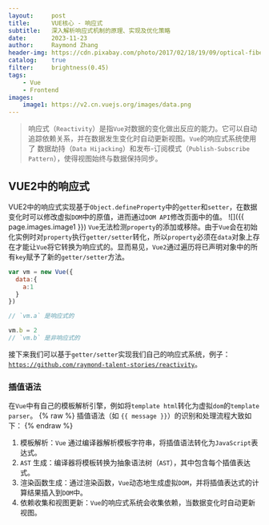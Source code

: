 ```yaml
---
layout:     post
title:      VUE核心 - 响应式
subtitle:   深入解析响应式机制的原理、实现及优化策略
date:       2023-11-23
author:     Raymond Zhang
header-img: https://cdn.pixabay.com/photo/2017/02/18/19/09/optical-fiber-2077976_1280.jpg
catalog:    true
filter:     brightness(0.45)
tags:
    - Vue
    - Frontend
images:
    image1: https://v2.cn.vuejs.org/images/data.png
---
```


> 响应式（`Reactivity`）是指`Vue`对数据的变化做出反应的能力。它可以自动追踪依赖关系，并在数据发生变化时自动更新视图。`Vue`的响应式系统使用了 数据劫持（`Data Hijacking`）和发布-订阅模式（`Publish-Subscribe Pattern`），使得视图始终与数据保持同步。

## VUE2中的响应式
VUE2中的响应式实现基于`Object.defineProperty`中的`getter`和`setter`，在数据变化时可以修改虚拟`DOM`中的原值，进而通过`DOM API`修改页面中的值。
![]({{ page.images.image1 }})
`Vue`无法检测`property`的添加或移除。由于`Vue`会在初始化实例时对`property`执行`getter/setter`转化，所以`property`必须在`data`对象上存在才能让`Vue`将它转换为响应式的。显而易见，`Vue2`通过遍历将已声明对象中的所有`key`赋予了新的`getter/setter`方法。
```javascript
var vm = new Vue({
  data:{
    a:1
  }
})

// `vm.a` 是响应式的

vm.b = 2
// `vm.b` 是非响应式的
```
接下来我们可以基于`getter/setter`实现我们自己的响应式系统，例子：[`https://github.com/raymond-talent-stories/reactivity`](`https://github.com/raymond-talent-stories/reactivity`)。
### 插值语法
在`Vue`中有自己的模板解析引擎，例如将`template html`转化为虚拟`dom`的`template parser`。
{% raw %}
插值语法（如 `{{ message }}`）的识别和处理流程大致如下：
{% endraw %}
1. 模板解析：`Vue` 通过编译器解析模板字符串，将插值语法转化为`JavaScript`表达式。
2. `AST` 生成：编译器将模板转换为抽象语法树（`AST`），其中包含每个插值表达式。
3. 渲染函数生成：通过渲染函数，`Vue`动态地生成虚拟`DOM`，并将插值表达式的计算结果插入到`DOM`中。
4. 依赖收集和视图更新：`Vue`的响应式系统会收集依赖，当数据变化时自动更新视图。